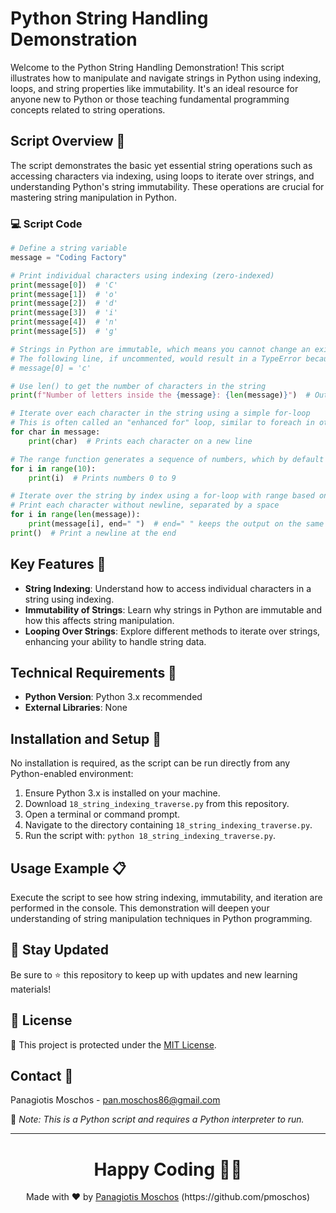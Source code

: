 # Python String Handling Demonstration

Welcome to the Python String Handling Demonstration! This script illustrates how to manipulate and navigate strings in Python using indexing, loops, and string properties like immutability. It's an ideal resource for anyone new to Python or those teaching fundamental programming concepts related to string operations.

## Script Overview 📘

The script demonstrates the basic yet essential string operations such as accessing characters via indexing, using loops to iterate over strings, and understanding Python's string immutability. These operations are crucial for mastering string manipulation in Python.

### :computer: Script Code

```python
# Define a string variable
message = "Coding Factory"

# Print individual characters using indexing (zero-indexed)
print(message[0])  # 'C'
print(message[1])  # 'o'
print(message[2])  # 'd'
print(message[3])  # 'i'
print(message[4])  # 'n'
print(message[5])  # 'g'

# Strings in Python are immutable, which means you cannot change an existing string directly
# The following line, if uncommented, would result in a TypeError because strings cannot be modified
# message[0] = 'c'

# Use len() to get the number of characters in the string
print(f"Number of letters inside the {message}: {len(message)}")  # Outputs the length of the message

# Iterate over each character in the string using a simple for-loop
# This is often called an "enhanced for" loop, similar to foreach in other languages
for char in message:
    print(char)  # Prints each character on a new line

# The range function generates a sequence of numbers, which by default starts from 0 and goes up to n-1
for i in range(10):
    print(i)  # Prints numbers 0 to 9

# Iterate over the string by index using a for-loop with range based on the length of the message
# Print each character without newline, separated by a space
for i in range(len(message)):
    print(message[i], end=" ")  # end=" " keeps the output on the same line
print()  # Print a newline at the end
```

## Key Features 🌟

- **String Indexing**: Understand how to access individual characters in a string using indexing.
- **Immutability of Strings**: Learn why strings in Python are immutable and how this affects string manipulation.
- **Looping Over Strings**: Explore different methods to iterate over strings, enhancing your ability to handle string data.

## Technical Requirements 🔧

- **Python Version**: Python 3.x recommended
- **External Libraries**: None

## Installation and Setup 🚀

No installation is required, as the script can be run directly from any Python-enabled environment:
1. Ensure Python 3.x is installed on your machine.
2. Download `18_string_indexing_traverse.py` from this repository.
3. Open a terminal or command prompt.
4. Navigate to the directory containing `18_string_indexing_traverse.py`.
5. Run the script with: `python 18_string_indexing_traverse.py`.

## Usage Example 📋

Execute the script to see how string indexing, immutability, and iteration are performed in the console. This demonstration will deepen your understanding of string manipulation techniques in Python programming.

## 📢 Stay Updated
Be sure to ⭐ this repository to keep up with updates and new learning materials!

## 📄 License
🔐 This project is protected under the [MIT License](https://mit-license.org/).

## Contact 📧
Panagiotis Moschos - pan.moschos86@gmail.com

🔗 *Note: This is a Python script and requires a Python interpreter to run.*

---
<h1 align=center>Happy Coding 👨‍💻 </h1>

<p align="center">
  Made with ❤️ by 
  <a href="https://www.linkedin.com/in/panagiotis-moschos" target="_blank">
  Panagiotis Moschos</a> (https://github.com/pmoschos)
</p>